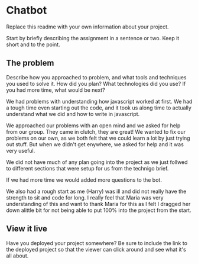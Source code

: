 # Chatbot

Replace this readme with your own information about your project.

Start by briefly describing the assignment in a sentence or two. Keep it short and to the point.

## The problem
Describe how you approached to problem, and what tools and techniques you used to solve it. How did you plan? What technologies did you use? If you had more time, what would be next?

We had problems with understanding how javascript worked at first. We had a tough time even starting out the code, and it took us along time to actually understand what we did and how to write in javascript.

We approached our problems with an open mind and we asked for help from our group. They came in clutch, they are great! We wanted to fix our problems on our own, as we both felt that we could learn a lot by just trying out stuff. But when we didn't get enywhere, we asked for help and it was very useful. 

We did not have much of any plan going into the project as we just follwed to different sections that were setup for us from the technigo brief.

If we had more time we would added more questions to the bot.

We also had a rough start as me (Harry) was ill and did not really have the strength to sit and code for long. I really feel that Maria was very understanding of this and want to thank Maria for this as I felt I dragged her down alittle bit for not being able to put 100% into the project from the start. 

## View it live

Have you deployed your project somewhere? Be sure to include the link to the deployed project so that the viewer can click around and see what it's all about.
